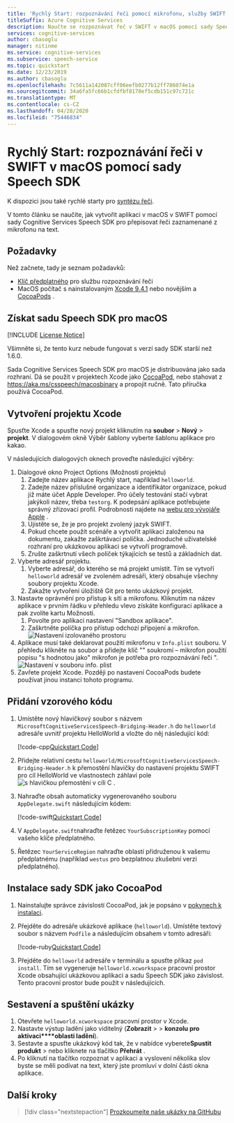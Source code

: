 ```yaml
---
title: 'Rychlý Start: rozpoznávání řeči pomocí mikrofonu, služby SWIFT – Speech'
titleSuffix: Azure Cognitive Services
description: Naučte se rozpoznávat řeč v SWIFT v macOS pomocí sady Speech SDK
services: cognitive-services
author: cbasoglu
manager: nitinme
ms.service: cognitive-services
ms.subservice: speech-service
ms.topic: quickstart
ms.date: 12/23/2019
ms.author: cbasoglu
ms.openlocfilehash: 7c5611a142087cff06eefb0277b12ff786074e1a
ms.sourcegitcommit: 34a6fa5fc66b1cfdfbf8178ef5cdb151c97c721c
ms.translationtype: MT
ms.contentlocale: cs-CZ
ms.lasthandoff: 04/28/2020
ms.locfileid: "75446834"
---
```

# <a name="quickstart-recognize-speech-in-swift-on-macos-using-the-speech-sdk"></a>Rychlý Start: rozpoznávání řeči v SWIFT v macOS pomocí sady Speech SDK

K dispozici jsou také rychlé starty pro [syntézu řeči](~/articles/cognitive-services/Speech-Service/quickstarts/text-to-speech-langs/swift-macos.md).

V tomto článku se naučíte, jak vytvořit aplikaci v macOS v SWIFT pomocí sady Cognitive Services Speech SDK pro přepisovat řeči zaznamenané z mikrofonu na text.

## <a name="prerequisites"></a>Požadavky

Než začnete, tady je seznam požadavků:

* [Klíč předplatného](~/articles/cognitive-services/Speech-Service/get-started.md) pro službu rozpoznávání řeči
* MacOS počítač s nainstalovaným [Xcode 9.4.1](https://geo.itunes.apple.com/us/app/xcode/id497799835?mt=12) nebo novějším a [CocoaPods](https://cocoapods.org/) .

## <a name="get-the-speech-sdk-for-macos"></a>Získat sadu Speech SDK pro macOS

[!INCLUDE [License Notice](~/includes/cognitive-services-speech-service-license-notice.md)]

Všimněte si, že tento kurz nebude fungovat s verzí sady SDK starší než 1.6.0.

Sada Cognitive Services Speech SDK pro macOS je distribuována jako sada rozhraní.
Dá se použít v projektech Xcode jako [CocoaPod](https://cocoapods.org/), nebo stahovat z https://aka.ms/csspeech/macosbinary a propojit ručně. Tato příručka používá CocoaPod.

## <a name="create-an-xcode-project"></a>Vytvoření projektu Xcode

Spusťte Xcode a spusťte nový projekt kliknutím na **soubor** > **Nový** > **projekt**.
V dialogovém okně Výběr šablony vyberte šablonu aplikace pro kakao.

V následujících dialogových oknech proveďte následující výběry:

1. Dialogové okno Project Options (Možnosti projektu)
    1. Zadejte název aplikace Rychlý start, například `helloworld`.
    1. Zadejte název příslušné organizace a identifikátor organizace, pokud již máte účet Apple Developer. Pro účely testování stačí vybrat jakýkoli název, třeba `testorg`. K podepsání aplikace potřebujete správný zřizovací profil. Podrobnosti najdete na [webu pro vývojáře Apple](https://developer.apple.com/) .
    1. Ujistěte se, že je pro projekt zvolený jazyk SWIFT.
    1. Pokud chcete použít scénáře a vytvořit aplikaci založenou na dokumentu, zakažte zaškrtávací políčka. Jednoduché uživatelské rozhraní pro ukázkovou aplikaci se vytvoří programově.
    1. Zrušte zaškrtnutí všech políček týkajících se testů a základních dat.
1. Vyberte adresář projektu.
    1. Vyberte adresář, do kterého se má projekt umístit. Tím se vytvoří `helloworld` adresář ve zvoleném adresáři, který obsahuje všechny soubory projektu Xcode.
    1. Zakažte vytvoření úložiště Git pro tento ukázkový projekt.
1. Nastavte oprávnění pro přístup k síti a mikrofonu. Kliknutím na název aplikace v prvním řádku v přehledu vlevo získáte konfiguraci aplikace a pak zvolíte kartu Možnosti.
    1. Povolte pro aplikaci nastavení "Sandbox aplikace".
    1. Zaškrtněte políčka pro přístup odchozí připojení a mikrofon.
    ![Nastavení izolovaného prostoru](~/articles/cognitive-services/Speech-Service/media/sdk/qs-swift-macos-sandbox.png)
1. Aplikace musí také deklarovat použití mikrofonu v `Info.plist` souboru. V přehledu klikněte na soubor a přidejte klíč "" soukromí – mikrofon použití popisu "s hodnotou jako" mikrofon je potřeba pro rozpoznávání řeči ".
    ![Nastavení v souboru info. plist](~/articles/cognitive-services/Speech-Service/media/sdk/qs-swift-macos-info-plist.png)
1. Zavřete projekt Xcode. Později po nastavení CocoaPods budete používat jinou instanci tohoto programu.

## <a name="add-the-sample-code"></a>Přidání vzorového kódu

1. Umístěte nový hlavičkový soubor s názvem `MicrosoftCognitiveServicesSpeech-Bridging-Header.h` do `helloworld` adresáře uvnitř projektu HelloWorld a vložte do něj následující kód:

   [!code-cpp[Quickstart Code](~/samples-cognitive-services-speech-sdk/quickstart/swift/macos/from-microphone/helloworld/helloworld/MicrosoftCognitiveServicesSpeech-Bridging-Header.h#code)]
1. Přidejte relativní cestu `helloworld/MicrosoftCognitiveServicesSpeech-Bridging-Header.h` k přemostění hlavičky do nastavení projektu SWIFT pro cíl HelloWorld ve vlastnostech záhlaví pole ![s *hlavičkou přemostění v cíli C* .](~/articles/cognitive-services/Speech-Service/media/sdk/qs-swift-macos-bridging-header.png)
1. Nahraďte obsah automaticky vygenerovaného souboru `AppDelegate.swift` následujícím kódem:

   [!code-swift[Quickstart Code](~/samples-cognitive-services-speech-sdk/quickstart/swift/macos/from-microphone/helloworld/helloworld/AppDelegate.swift#code)]
1. V `AppDelegate.swift`nahraďte řetězec `YourSubscriptionKey` pomocí vašeho klíče předplatného.
1. Řetězec `YourServiceRegion` nahraďte oblastí přidruženou k vašemu předplatnému (například `westus` pro bezplatnou zkušební verzi předplatného).

## <a name="install-the-sdk-as-a-cocoapod"></a>Instalace sady SDK jako CocoaPod

1. Nainstalujte správce závislostí CocoaPod, jak je popsáno v [pokynech k instalaci](https://guides.cocoapods.org/using/getting-started.html).
1. Přejděte do adresáře ukázkové aplikace (`helloworld`). Umístěte textový soubor s názvem `Podfile` a následujícím obsahem v tomto adresáři:

   [!code-ruby[Quickstart Code](~/samples-cognitive-services-speech-sdk/quickstart/swift/macos/from-microphone/helloworld/Podfile)]
1. Přejděte do `helloworld` adresáře v terminálu a spusťte příkaz `pod install`. Tím se vygeneruje `helloworld.xcworkspace` pracovní prostor Xcode obsahující ukázkovou aplikaci a sadu Speech SDK jako závislost. Tento pracovní prostor bude použit v následujících.

## <a name="build-and-run-the-sample"></a>Sestavení a spuštění ukázky

1. Otevřete `helloworld.xcworkspace` pracovní prostor v Xcode.
1. Nastavte výstup ladění jako viditelný (**Zobrazit** >  > **konzolu pro aktivaci****oblasti ladění**).
1. Sestavte a spusťte ukázkový kód tak, že v nabídce vyberete**Spustit** **produkt** > nebo kliknete na tlačítko **Přehrát** .
1. Po kliknutí na tlačítko rozpoznat v aplikaci a vyslovení několika slov byste se měli podívat na text, který jste promluví v dolní části okna aplikace.

## <a name="next-steps"></a>Další kroky

> [!div class="nextstepaction"]
> [Prozkoumejte naše ukázky na GitHubu](https://aka.ms/csspeech/samples)

